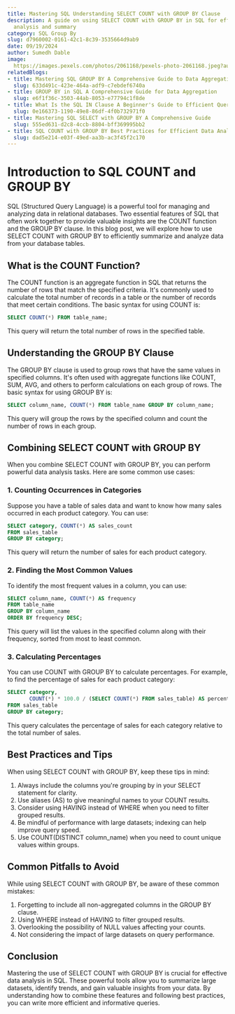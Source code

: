 ```yaml
---
title: Mastering SQL Understanding SELECT COUNT with GROUP BY Clause
description: A guide on using SELECT COUNT with GROUP BY in SQL for effective data
  analysis and summary
category: SQL Group By
slug: d7960002-0161-42c1-8c39-3535664d9ab9
date: 09/19/2024
author: Sumedh Dable
image: 
  https://images.pexels.com/photos/2061168/pexels-photo-2061168.jpeg?auto=compress&cs=tinysrgb&w=600
relatedBlogs:
- title: Mastering SQL GROUP BY A Comprehensive Guide to Data Aggregation
  slug: 633d491c-423e-464a-adf9-c7ebdef6740a
- title: GROUP BY in SQL A Comprehensive Guide for Data Aggregation
  slug: e6f1f36c-3503-44ab-8053-e77794c1f8de
- title: What Is the SQL IN Clause A Beginner's Guide to Efficient Querying
  slug: 0e166373-1190-49e8-86df-4f0b732971f0
- title: Mastering SQL SELECT with GROUP BY A Comprehensive Guide
  slug: 555ed631-d2c8-4ccb-8804-bff369995bb2
- title: SQL COUNT with GROUP BY Best Practices for Efficient Data Analysis
  slug: dad5e214-e03f-49ed-aa3b-ac3f45f2c170
---
```


# Introduction to SQL COUNT and GROUP BY

SQL (Structured Query Language) is a powerful tool for managing and analyzing data in relational databases. Two essential features of SQL that often work together to provide valuable insights are the COUNT function and the GROUP BY clause. In this blog post, we will explore how to use SELECT COUNT with GROUP BY to efficiently summarize and analyze data from your database tables.

## What is the COUNT Function?

The COUNT function is an aggregate function in SQL that returns the number of rows that match the specified criteria. It's commonly used to calculate the total number of records in a table or the number of records that meet certain conditions. The basic syntax for using COUNT is:

```sql
SELECT COUNT(*) FROM table_name;
```

This query will return the total number of rows in the specified table.

## Understanding the GROUP BY Clause

The GROUP BY clause is used to group rows that have the same values in specified columns. It's often used with aggregate functions like COUNT, SUM, AVG, and others to perform calculations on each group of rows. The basic syntax for using GROUP BY is:

```sql
SELECT column_name, COUNT(*) FROM table_name GROUP BY column_name;
```

This query will group the rows by the specified column and count the number of rows in each group.

## Combining SELECT COUNT with GROUP BY

When you combine SELECT COUNT with GROUP BY, you can perform powerful data analysis tasks. Here are some common use cases:

### 1. Counting Occurrences in Categories

Suppose you have a table of sales data and want to know how many sales occurred in each product category. You can use:

```sql
SELECT category, COUNT(*) AS sales_count
FROM sales_table
GROUP BY category;
```

This query will return the number of sales for each product category.

### 2. Finding the Most Common Values

To identify the most frequent values in a column, you can use:

```sql
SELECT column_name, COUNT(*) AS frequency
FROM table_name
GROUP BY column_name
ORDER BY frequency DESC;
```

This query will list the values in the specified column along with their frequency, sorted from most to least common.

### 3. Calculating Percentages

You can use COUNT with GROUP BY to calculate percentages. For example, to find the percentage of sales for each product category:

```sql
SELECT category, 
       COUNT(*) * 100.0 / (SELECT COUNT(*) FROM sales_table) AS percentage
FROM sales_table
GROUP BY category;
```

This query calculates the percentage of sales for each category relative to the total number of sales.

## Best Practices and Tips

When using SELECT COUNT with GROUP BY, keep these tips in mind:

1. Always include the columns you're grouping by in your SELECT statement for clarity.
2. Use aliases (AS) to give meaningful names to your COUNT results.
3. Consider using HAVING instead of WHERE when you need to filter grouped results.
4. Be mindful of performance with large datasets; indexing can help improve query speed.
5. Use COUNT(DISTINCT column_name) when you need to count unique values within groups.

## Common Pitfalls to Avoid

While using SELECT COUNT with GROUP BY, be aware of these common mistakes:

1. Forgetting to include all non-aggregated columns in the GROUP BY clause.
2. Using WHERE instead of HAVING to filter grouped results.
3. Overlooking the possibility of NULL values affecting your counts.
4. Not considering the impact of large datasets on query performance.

## Conclusion

Mastering the use of SELECT COUNT with GROUP BY is crucial for effective data analysis in SQL. These powerful tools allow you to summarize large datasets, identify trends, and gain valuable insights from your data. By understanding how to combine these features and following best practices, you can write more efficient and informative queries.